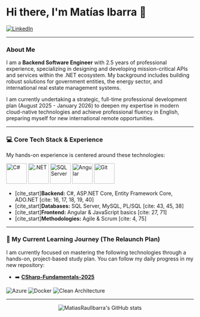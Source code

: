 # Hi there, I'm Matías Ibarra 👋

<a href="https://www.linkedin.com/in/matías-raul-ibbarra/" target="_blank">
  <img alt="LinkedIn" src="https://img.shields.io/badge/LinkedIn-%230077B5.svg?&style=for-the-badge&logo=linkedin&logoColor=white" />
</a>

---

### About Me

I am a **Backend Software Engineer** with 2.5 years of professional experience, specializing in designing and developing mission-critical APIs and services within the .NET ecosystem. My background includes building robust solutions for government entities, the energy sector, and international real estate management systems.

I am currently undertaking a strategic, full-time professional development plan (August 2025 - January 2026) to deepen my expertise in modern cloud-native technologies and achieve professional fluency in English, preparing myself for new international remote opportunities.

---

### 💻 Core Tech Stack & Experience

My hands-on experience is centered around these technologies:

<p align="left">
  <img src="https://techstack-generator.vercel.app/csharp-icon.svg" alt="C#" width="55" height="55" />
  <img src="https://techstack-generator.vercel.app/dotnet-icon.svg" alt=".NET" width="55" height="55" />
  <img src="https://techstack-generator.vercel.app/sql-server-icon.svg" alt="SQL Server" width="55" height="55" />
  <img src="https://techstack-generator.vercel.app/angular-icon.svg" alt="Angular" width="55" height="55" />
  <img src="https://techstack-generator.vercel.app/git-icon.svg" alt="Git" width="55" height="55" />
</p>

* [cite_start]**Backend:** C#, ASP.NET Core, Entity Framework Core, ADO.NET [cite: 16, 17, 18, 19, 40]
* [cite_start]**Databases:** SQL Server, MySQL, PL/SQL [cite: 43, 45, 38]
* [cite_start]**Frontend:** Angular & JavaScript basics [cite: 27, 71]
* [cite_start]**Methodologies:** Agile & Scrum [cite: 4, 75]

---

### 🌱 My Current Learning Journey (The Relaunch Plan)

I am currently focused on mastering the following technologies through a hands-on, project-based study plan. You can follow my daily progress in my new repository:

* ➡️ **[CSharp-Fundamentals-2025](https://github.com/MatiasRaulIbarra/CSharp-Fundamentals-2025)**

<p align="left">
  <img src="https://img.shields.io/badge/Azure-0078D4?style=for-the-badge&logo=microsoft-azure&logoColor=white" alt="Azure" />
  <img src="https://img.shields.io/badge/Docker-2496ED?style=for-the-badge&logo=docker&logoColor=white" alt="Docker" />
  <img src="https://img.shields.io/badge/Clean%20Architecture-FFFFFF?style=for-the-badge&logo=sonarcloud&logoColor=black" alt="Clean Architecture" />
</p>

---

<div align="center">

![MatiasRaulIbarra's GitHub stats](https://github-readme-stats.vercel.app/api?username=MatiasRaulIbarra&show_icons=true&theme=tokyonight&hide_border=true&title_color=3793c4&icon_color=ffbb00&text_color=ffffff)

</div>
